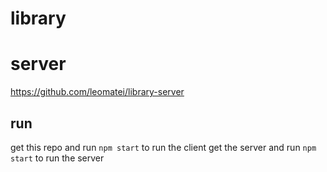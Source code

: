 # library

# server

https://github.com/leomatei/library-server

## run

get this repo and run `npm start` to run the client
get the server and run `npm start` to run the server
